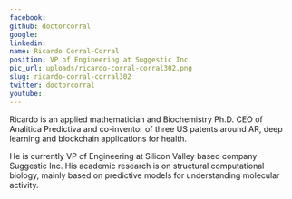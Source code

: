 ```yaml
---
facebook: 
github: doctorcorral
google: 
linkedin: 
name: Ricardo Corral-Corral
position: VP of Engineering at Suggestic Inc.
pic_url: uploads/ricardo-corral-corral302.png
slug: ricardo-corral-corral302
twitter: doctorcorral
youtube: 
---
```

<p>Ricardo is an applied mathematician and Biochemistry Ph.D. CEO of Analitica Predictiva and co-inventor of three US patents around AR, deep learning and blockchain applications for health.</p>

<p>He is currently VP of Engineering at Silicon Valley based company Suggestic Inc. His academic research is on structural computational biology, mainly based on predictive models for understanding molecular activity.</p>
